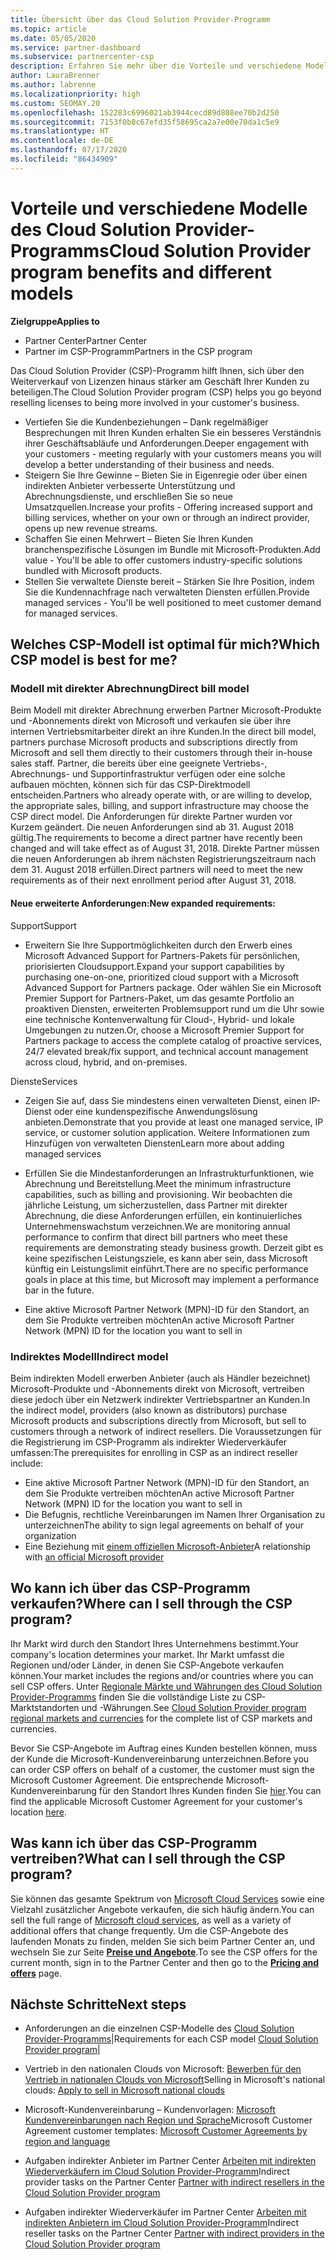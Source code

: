 ```yaml
---
title: Übersicht über das Cloud Solution Provider-Programm
ms.topic: article
ms.date: 05/05/2020
ms.service: partner-dashboard
ms.subservice: partnercenter-csp
description: Erfahren Sie mehr über die Vorteile und verschiedene Modelle im Cloud Solution Provider-Programm, um Ihr Unternehmen mit neuen Kunden und neuem Know-how voranzubringen.
author: LauraBrenner
ms.author: labrenne
ms.localizationpriority: high
ms.custom: SEOMAY.20
ms.openlocfilehash: 152283c6996021ab3944cecd89d808ee70b2d250
ms.sourcegitcommit: 7153f0b8c67efd35f58695ca2a7e00e70da1c5e9
ms.translationtype: HT
ms.contentlocale: de-DE
ms.lasthandoff: 07/17/2020
ms.locfileid: "86434909"
---
```

# <a name="cloud-solution-provider-program-benefits-and-different-models"></a><span data-ttu-id="5577e-103">Vorteile und verschiedene Modelle des Cloud Solution Provider-Programms</span><span class="sxs-lookup"><span data-stu-id="5577e-103">Cloud Solution Provider program benefits and different models</span></span>

<span data-ttu-id="5577e-104">**Zielgruppe**</span><span class="sxs-lookup"><span data-stu-id="5577e-104">**Applies to**</span></span>

- <span data-ttu-id="5577e-105">Partner Center</span><span class="sxs-lookup"><span data-stu-id="5577e-105">Partner Center</span></span>
- <span data-ttu-id="5577e-106">Partner im CSP-Programm</span><span class="sxs-lookup"><span data-stu-id="5577e-106">Partners in the CSP program</span></span>

<span data-ttu-id="5577e-107">Das Cloud Solution Provider (CSP)-Programm hilft Ihnen, sich über den Weiterverkauf von Lizenzen hinaus stärker am Geschäft Ihrer Kunden zu beteiligen.</span><span class="sxs-lookup"><span data-stu-id="5577e-107">The Cloud Solution Provider program (CSP) helps you go beyond reselling licenses to being more involved in your customer's business.</span></span>

- <span data-ttu-id="5577e-108">Vertiefen Sie die Kundenbeziehungen – Dank regelmäßiger Besprechungen mit Ihren Kunden erhalten Sie ein besseres Verständnis ihrer Geschäftsabläufe und Anforderungen.</span><span class="sxs-lookup"><span data-stu-id="5577e-108">Deeper engagement with your customers - meeting regularly with your customers means you will develop a better understanding of their business and needs.</span></span>
- <span data-ttu-id="5577e-109">Steigern Sie Ihre Gewinne – Bieten Sie in Eigenregie oder über einen indirekten Anbieter verbesserte Unterstützung und Abrechnungsdienste, und erschließen Sie so neue Umsatzquellen.</span><span class="sxs-lookup"><span data-stu-id="5577e-109">Increase your profits - Offering increased support and billing services, whether on your own or through an indirect provider, opens up new revenue streams.</span></span>  
- <span data-ttu-id="5577e-110">Schaffen Sie einen Mehrwert – Bieten Sie Ihren Kunden branchenspezifische Lösungen im Bundle mit Microsoft-Produkten.</span><span class="sxs-lookup"><span data-stu-id="5577e-110">Add value - You'll be able to offer customers industry-specific solutions bundled with Microsoft products.</span></span>
- <span data-ttu-id="5577e-111">Stellen Sie verwaltete Dienste bereit – Stärken Sie Ihre Position, indem Sie die Kundennachfrage nach verwalteten Diensten erfüllen.</span><span class="sxs-lookup"><span data-stu-id="5577e-111">Provide managed services - You'll be well positioned to meet customer demand for managed services.</span></span> 

## <a name="which-csp-model-is-best-for-me"></a><span data-ttu-id="5577e-112">Welches CSP-Modell ist optimal für mich?</span><span class="sxs-lookup"><span data-stu-id="5577e-112">Which CSP model is best for me?</span></span>

### <a name="direct-bill-model"></a><span data-ttu-id="5577e-113">Modell mit direkter Abrechnung</span><span class="sxs-lookup"><span data-stu-id="5577e-113">Direct bill model</span></span>

 <span data-ttu-id="5577e-114">Beim Modell mit direkter Abrechnung erwerben Partner Microsoft-Produkte und -Abonnements direkt von Microsoft und verkaufen sie über ihre internen Vertriebsmitarbeiter direkt an ihre Kunden.</span><span class="sxs-lookup"><span data-stu-id="5577e-114">In the direct bill model, partners purchase Microsoft products and subscriptions directly from Microsoft and sell them directly to their customers through their in-house sales staff.</span></span> <span data-ttu-id="5577e-115">Partner, die bereits über eine geeignete Vertriebs-, Abrechnungs- und Supportinfrastruktur verfügen oder eine solche aufbauen möchten, können sich für das CSP-Direktmodell entscheiden.</span><span class="sxs-lookup"><span data-stu-id="5577e-115">Partners who already operate with, or are willing to develop, the appropriate sales, billing, and support infrastructure may choose the CSP direct model.</span></span> <span data-ttu-id="5577e-116">Die Anforderungen für direkte Partner wurden vor Kurzem geändert. Die neuen Anforderungen sind ab 31. August 2018 gültig.</span><span class="sxs-lookup"><span data-stu-id="5577e-116">The requirements to become a direct partner have recently been changed and will take effect as of August 31, 2018.</span></span> <span data-ttu-id="5577e-117">Direkte Partner müssen die neuen Anforderungen ab ihrem nächsten Registrierungszeitraum nach dem 31. August 2018 erfüllen.</span><span class="sxs-lookup"><span data-stu-id="5577e-117">Direct partners will need to meet the new requirements as of their next enrollment period after August 31, 2018.</span></span>

#### <a name="new-expanded-requirements"></a><span data-ttu-id="5577e-118">Neue erweiterte Anforderungen:</span><span class="sxs-lookup"><span data-stu-id="5577e-118">New expanded requirements:</span></span>

<span data-ttu-id="5577e-119">Support</span><span class="sxs-lookup"><span data-stu-id="5577e-119">Support</span></span>

- <span data-ttu-id="5577e-120">Erweitern Sie Ihre Supportmöglichkeiten durch den Erwerb eines Microsoft Advanced Support for Partners-Pakets für persönlichen, priorisierten Cloudsupport.</span><span class="sxs-lookup"><span data-stu-id="5577e-120">Expand your support capabilities by purchasing one-on-one, prioritized cloud support with a Microsoft Advanced Support for Partners package.</span></span> <span data-ttu-id="5577e-121">Oder wählen Sie ein Microsoft Premier Support for Partners-Paket, um das gesamte Portfolio an proaktiven Diensten, erweiterten Problemsupport rund um die Uhr sowie eine technische Kontenverwaltung für Cloud-, Hybrid- und lokale Umgebungen zu nutzen.</span><span class="sxs-lookup"><span data-stu-id="5577e-121">Or, choose a Microsoft Premier Support for Partners package to access the complete catalog of proactive services, 24/7 elevated break/fix support, and technical account management across cloud, hybrid, and on-premises.</span></span>

<span data-ttu-id="5577e-122">Dienste</span><span class="sxs-lookup"><span data-stu-id="5577e-122">Services</span></span>

- <span data-ttu-id="5577e-123">Zeigen Sie auf, dass Sie mindestens einen verwalteten Dienst, einen IP-Dienst oder eine kundenspezifische Anwendungslösung anbieten.</span><span class="sxs-lookup"><span data-stu-id="5577e-123">Demonstrate that you provide at least one managed service, IP service, or customer solution application.</span></span> <span data-ttu-id="5577e-124">Weitere Informationen zum Hinzufügen von verwalteten Diensten</span><span class="sxs-lookup"><span data-stu-id="5577e-124">Learn more about adding managed services</span></span>

- <span data-ttu-id="5577e-125">Erfüllen Sie die Mindestanforderungen an Infrastrukturfunktionen, wie Abrechnung und Bereitstellung.</span><span class="sxs-lookup"><span data-stu-id="5577e-125">Meet the minimum infrastructure capabilities, such as billing and provisioning.</span></span>
<span data-ttu-id="5577e-126">Wir beobachten die jährliche Leistung, um sicherzustellen, dass Partner mit direkter Abrechnung, die diese Anforderungen erfüllen, ein kontinuierliches Unternehmenswachstum verzeichnen.</span><span class="sxs-lookup"><span data-stu-id="5577e-126">We are monitoring annual performance to confirm that direct bill partners who meet these requirements are demonstrating steady business growth.</span></span> <span data-ttu-id="5577e-127">Derzeit gibt es keine spezifischen Leistungsziele, es kann aber sein, dass Microsoft künftig ein Leistungslimit einführt.</span><span class="sxs-lookup"><span data-stu-id="5577e-127">There are no specific performance goals in place at this time, but Microsoft may implement a performance bar in the future.</span></span>

- <span data-ttu-id="5577e-128">Eine aktive Microsoft Partner Network (MPN)-ID für den Standort, an dem Sie Produkte vertreiben möchten</span><span class="sxs-lookup"><span data-stu-id="5577e-128">An active Microsoft Partner Network (MPN) ID for the location you want to sell in</span></span>

### <a name="indirect-model"></a><span data-ttu-id="5577e-129">Indirektes Modell</span><span class="sxs-lookup"><span data-stu-id="5577e-129">Indirect model</span></span>

<span data-ttu-id="5577e-130">Beim indirekten Modell erwerben Anbieter (auch als Händler bezeichnet) Microsoft-Produkte und -Abonnements direkt von Microsoft, vertreiben diese jedoch über ein Netzwerk indirekter Vertriebspartner an Kunden.</span><span class="sxs-lookup"><span data-stu-id="5577e-130">In the indirect model, providers (also known as distributors) purchase Microsoft products and subscriptions directly from Microsoft, but sell to customers through a network of indirect resellers.</span></span> <span data-ttu-id="5577e-131">Die Voraussetzungen für die Registrierung im CSP-Programm als indirekter Wiederverkäufer umfassen:</span><span class="sxs-lookup"><span data-stu-id="5577e-131">The prerequisites for enrolling in CSP as an indirect reseller include:</span></span>

- <span data-ttu-id="5577e-132">Eine aktive Microsoft Partner Network (MPN)-ID für den Standort, an dem Sie Produkte vertreiben möchten</span><span class="sxs-lookup"><span data-stu-id="5577e-132">An active Microsoft Partner Network (MPN) ID for the location you want to sell in</span></span>
- <span data-ttu-id="5577e-133">Die Befugnis, rechtliche Vereinbarungen im Namen Ihrer Organisation zu unterzeichnen</span><span class="sxs-lookup"><span data-stu-id="5577e-133">The ability to sign legal agreements on behalf of your organization</span></span>
- <span data-ttu-id="5577e-134">Eine Beziehung mit [einem offiziellen Microsoft-Anbieter](https://partnercenter.microsoft.com/partner/find-a-provider)</span><span class="sxs-lookup"><span data-stu-id="5577e-134">A relationship with [an official Microsoft provider](https://partnercenter.microsoft.com/partner/find-a-provider)</span></span>

## <a name="where-can-i-sell-through-the-csp-program"></a><span data-ttu-id="5577e-135">Wo kann ich über das CSP-Programm verkaufen?</span><span class="sxs-lookup"><span data-stu-id="5577e-135">Where can I sell through the CSP program?</span></span>

<span data-ttu-id="5577e-136">Ihr Markt wird durch den Standort Ihres Unternehmens bestimmt.</span><span class="sxs-lookup"><span data-stu-id="5577e-136">Your company's location determines your market.</span></span> <span data-ttu-id="5577e-137">Ihr Markt umfasst die Regionen und/oder Länder, in denen Sie CSP-Angebote verkaufen können.</span><span class="sxs-lookup"><span data-stu-id="5577e-137">Your market includes the regions and/or countries where you can sell CSP offers.</span></span> <span data-ttu-id="5577e-138">Unter [Regionale Märkte und Währungen des Cloud Solution Provider-Programms](regional-authorization-overview.md) finden Sie die vollständige Liste zu CSP-Marktstandorten und -Währungen.</span><span class="sxs-lookup"><span data-stu-id="5577e-138">See [Cloud Solution Provider program regional markets and currencies](regional-authorization-overview.md) for the complete list of CSP markets and currencies.</span></span>

<span data-ttu-id="5577e-139">Bevor Sie CSP-Angebote im Auftrag eines Kunden bestellen können, muss der Kunde die Microsoft-Kundenvereinbarung unterzeichnen.</span><span class="sxs-lookup"><span data-stu-id="5577e-139">Before you can order CSP offers on behalf of a customer, the customer must sign the Microsoft Customer Agreement.</span></span> <span data-ttu-id="5577e-140">Die entsprechende Microsoft-Kundenvereinbarung für den Standort Ihres Kunden finden Sie [hier](agreements.md).</span><span class="sxs-lookup"><span data-stu-id="5577e-140">You can find the applicable Microsoft Customer Agreement for your customer's location [here](agreements.md).</span></span>  

## <a name="what-can-i-sell-through-the-csp-program"></a><span data-ttu-id="5577e-141">Was kann ich über das CSP-Programm vertreiben?</span><span class="sxs-lookup"><span data-stu-id="5577e-141">What can I sell through the CSP program?</span></span>

<span data-ttu-id="5577e-142">Sie können das gesamte Spektrum von [Microsoft Cloud Services](https://partner.microsoft.com/cloud-solution-provider/products-and-services) sowie eine Vielzahl zusätzlicher Angebote verkaufen, die sich häufig ändern.</span><span class="sxs-lookup"><span data-stu-id="5577e-142">You can sell the full range of [Microsoft cloud services](https://partner.microsoft.com/cloud-solution-provider/products-and-services), as well as a variety of additional offers that change frequently.</span></span> <span data-ttu-id="5577e-143">Um die CSP-Angebote des laufenden Monats zu finden, melden Sie sich beim Partner Center an, und wechseln Sie zur Seite [**Preise und Angebote**](https://partnercenter.microsoft.com/pcv/sales).</span><span class="sxs-lookup"><span data-stu-id="5577e-143">To see the CSP offers for the current month, sign in to the Partner Center and then go to the [**Pricing and offers**](https://partnercenter.microsoft.com/pcv/sales) page.</span></span>

## <a name="next-steps"></a><span data-ttu-id="5577e-144">Nächste Schritte</span><span class="sxs-lookup"><span data-stu-id="5577e-144">Next steps</span></span>

- <span data-ttu-id="5577e-145">Anforderungen an die einzelnen CSP-Modelle des [Cloud Solution Provider-Programms](https://partnercenter.microsoft.com/partner/cloud-solution-provider)|</span><span class="sxs-lookup"><span data-stu-id="5577e-145">Requirements for each CSP model [Cloud Solution Provider program](https://partnercenter.microsoft.com/partner/cloud-solution-provider)|</span></span>

- <span data-ttu-id="5577e-146">Vertrieb in den nationalen Clouds von Microsoft: [Bewerben für den Vertrieb in nationalen Clouds von Microsoft](csp-national-clouds-overview.md)</span><span class="sxs-lookup"><span data-stu-id="5577e-146">Selling in Microsoft's national clouds: [Apply to sell in Microsoft national clouds](csp-national-clouds-overview.md)</span></span>

- <span data-ttu-id="5577e-147">Microsoft-Kundenvereinbarung – Kundenvorlagen: [Microsoft Kundenvereinbarungen nach Region und Sprache](agreements.md)</span><span class="sxs-lookup"><span data-stu-id="5577e-147">Microsoft Customer Agreement customer templates: [Microsoft Customer Agreements by region and language](agreements.md)</span></span>

- <span data-ttu-id="5577e-148">Aufgaben indirekter Anbieter im Partner Center [Arbeiten mit indirekten Wiederverkäufern im Cloud Solution Provider-Programm](indirect-provider-tasks-in-partner-center.md)</span><span class="sxs-lookup"><span data-stu-id="5577e-148">Indirect provider tasks on the Partner Center [Partner with indirect resellers in the Cloud Solution Provider program](indirect-provider-tasks-in-partner-center.md)</span></span>

- <span data-ttu-id="5577e-149">Aufgaben indirekter Wiederverkäufer im Partner Center [Arbeiten mit indirekten Anbietern im Cloud Solution Provider-Programm](indirect-reseller-tasks-in-partner-center.md)</span><span class="sxs-lookup"><span data-stu-id="5577e-149">Indirect reseller tasks on the Partner Center [Partner with indirect providers in the Cloud Solution Provider program](indirect-reseller-tasks-in-partner-center.md)</span></span>
